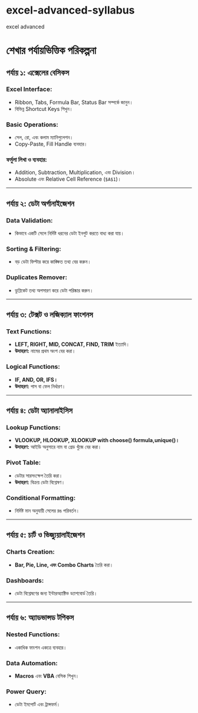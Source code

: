 # excel-advanced-syllabus
excel advanced
# শেখার পর্যায়ভিত্তিক পরিকল্পনা

## পর্যায় ১: এক্সেলের বেসিকস
### Excel Interface:
- Ribbon, Tabs, Formula Bar, Status Bar সম্পর্কে জানুন।
- বিভিন্ন Shortcut Keys শিখুন।

### Basic Operations:
- সেল, রো, এবং কলাম ম্যানিপুলেশন।
- Copy-Paste, Fill Handle ব্যবহার।

### ফর্মুলা লিখা ও ব্যবহার:
- Addition, Subtraction, Multiplication, এবং Division।
- Absolute এবং Relative Cell Reference (`$A$1`)।

---

## পর্যায় ২: ডেটা অর্গানাইজেশন
### Data Validation:
- কিভাবে একটি সেলে নির্দিষ্ট ধরনের ডেটা ইনপুট করতে বাধ্য করা যায়।

### Sorting & Filtering:
- বড় ডেটা ফিল্টার করে কাঙ্ক্ষিত তথ্য বের করুন।

### Duplicates Remover:
- ডুপ্লিকেট তথ্য অপসারণ করে ডেটা পরিষ্কার করুন।

---

## পর্যায় ৩: টেক্সট ও লজিক্যাল ফাংশনস
### Text Functions:
- **LEFT, RIGHT, MID, CONCAT, FIND, TRIM** ইত্যাদি।
- **উদাহরণ:** নামের প্রথম অংশ বের করা।

### Logical Functions:
- **IF, AND, OR, IFS।**
- **উদাহরণ:** পাস বা ফেল নির্ধারণ।

---

## পর্যায় ৪: ডেটা অ্যানালাইসিস
### Lookup Functions:
- **VLOOKUP, HLOOKUP, XLOOKUP with choose() formula,unique()।**
- **উদাহরণ:** আইডি অনুসারে নাম বা গ্রেড খুঁজে বের করা।

### Pivot Table:
- ডেটার সারসংক্ষেপ তৈরি করা।
- **উদাহরণ:** বিক্রয় ডেটা বিশ্লেষণ।

### Conditional Formatting:
- নির্দিষ্ট মান অনুযায়ী সেলের রঙ পরিবর্তন।

---

## পর্যায় ৫: চার্ট ও ভিজ্যুয়ালাইজেশন
### Charts Creation:
- **Bar, Pie, Line, এবং Combo Charts** তৈরি করা।

### Dashboards:
- ডেটা বিশ্লেষণের জন্য ইন্টারঅ্যাক্টিভ ড্যাশবোর্ড তৈরি।

---

## পর্যায় ৬: অ্যাডভান্সড টপিকস
### Nested Functions:
- একাধিক ফাংশন একত্রে ব্যবহার।

### Data Automation:
- **Macros** এবং **VBA** বেসিক শিখুন।

### Power Query:
- ডেটা ইমপোর্ট এবং ট্রান্সফর্ম।

